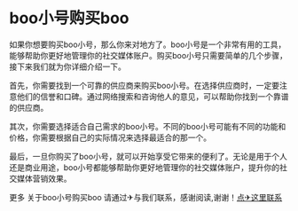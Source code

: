# boo小号购买boo

如果你想要购买boo小号，那么你来对地方了。boo小号是一个非常有用的工具，能够帮助你更好地管理你的社交媒体账户。购买boo小号只需要简单的几个步骤，接下来我们就为你详细介绍一下。

首先，你需要找到一个可靠的供应商来购买boo小号。在选择供应商时，一定要注意他们的信誉和口碑。通过网络搜索和咨询他人的意见，可以帮助你找到一个靠谱的供应商。

其次，你需要选择适合自己需求的boo小号。不同的boo小号可能有不同的功能和价格，你需要根据自己的实际情况来选择最适合的那一个。

最后，一旦你购买了boo小号，就可以开始享受它带来的便利了。无论是用于个人还是商业用途，boo小号都能够帮助你更好地管理你的社交媒体账户，提升你的社交媒体营销效果。

更多 关于boo小号购买boo 请通过✈与我们联系，感谢阅读,谢谢！[点✈这里联系](https://www.k02.cc)